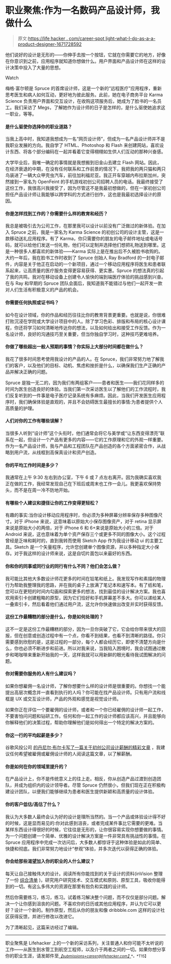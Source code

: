 # 职业聚焦:作为一名数码产品设计师，我做什么

> 原文:[https://life hacker . com/career-spot light-what-I-do-as-a-a-product-designer-1671728592](https://lifehacker.com/career-spotlight-what-i-do-as-a-product-designer-1671728592)

他们说好的设计是无形的——你伸手去按一个按钮，它就在你需要它的地方，好像在你意识到之前，应用程序就知道你想做什么。用户界面和产品设计师在这样的设计决策中投入了大量的思想。

Watch

梅格·富尔顿是 Spruce 的首席设计师，这是一个新的“远程医疗”应用程序，重新思考医生和病人如何互动，更好地为彼此服务。此前，她在电子商务平台 Karma Science 负责用户界面和交互设计，在收购这项服务后，她成为了脸书的一名员工。我们采访了 Megs，了解她作为设计师的日子是怎样的，是什么驱使她追求这一职业，等等。

#### 是什么驱使你选择你的职业道路？

当我上高中时，我知道我想成为一名“网页设计师”，但成为一名产品设计师并不是我职业发展的方向。我自学了 HTML、Photoshop 和 Flash 来创建网站，喜欢设计东西、将各个部分编码在一起并看着它变得栩栩如生供人们互动的那种兴奋感。

大学毕业后，我唯一确定的事情就是我想搬到旧金山去建立 Flash 网站。因此，在经济衰退的中期，在没有任何联系和工作前景的情况下，我把我的两只猫和两只鸟装进了一辆大众甲壳虫汽车，前往加利福尼亚。我正开车穿越内布拉斯加州，突然接到一家名为 OpenFeint 的手机游戏初创公司招聘人员的电话。我最终接受了这份工作，我很高兴我接受了，因为尽管这不是我最初想做的，但在一家初创公司担任产品设计师让我能够以跨学科的方式进行创作，这也是我最初选择设计的原因。

#### 你是怎样找到工作的？你需要什么样的教育和经历？

我总是被吸引去为公司工作，在那里我可以设计以前没有广泛做过的新体验。在加入 Spruce 之前，我是一家名为 Karma Science 的初创公司的设计主管，这是一款移动送礼应用程序。有了 Karma，你只需要你的朋友的电子邮件地址或电话号码，就可以给他们发送一份礼物，他们可以定制并选择他们想把礼物送到哪里。这是一种很多人都喜欢的新体验——Karma 实际上是在推出后不久被脸书收购的。大约一年后，我在脸书工作时收到了 Spruce 创始人 Ray Bradford 的一封电子邮件，内容是关于他正在启动的一个新项目，通过一个移动应用程序将医生和患者联系起来，让高质量的医疗服务变得更容易获得、更实惠。Spruce 的想法真的引起了我的共鸣，我对在移动设备上创建令人愉快的端到端医疗体验的挑战感到兴奋。在与 Ray 和早期的 Spruce 团队会面后，我知道我不能错过与他们一起开发一款对人们生活有积极意义的产品的机会。

#### 你需要任何执照或证书吗？

如今在设计领域，你的作品和经历往往比你的教育背景更重要。也就是说，你很难打败沉浸在学院或大学设计项目中的人。除了学习色彩、排版和布局的核心设计课程，你还将学习如何清晰地传达你的想法，以及如何给出和接受工作反馈。作为一名设计师，良好的沟通技巧至关重要，但当你独自学习时，这种技巧更难培养。

#### 你做了哪些超出一般人预期的事情？你实际上大部分时间都在做什么？

我花了很多时间思考使用我设计的产品的人。在 Spruce，我们非常努力地了解我们的客户，以及他们的目标、动机、焦虑和挫折是什么，以确保我们生产正确的产品并解决正确的问题。

Spruce 是独一无二的，因为我们有两组客户——患者和医生——我们花同样多的时间为医生创造良好的体验。当我们第一次采访医生以了解他们的工作流程时，我们反复听到的一件事是电子医疗记录系统有多麻烦。因此，当我们开发医生应用程序时，我们确保体验是直观的，并且不会妨碍医生最擅长的事情:为患者提供个人高质量的护理。

#### 人们对你的工作有哪些误解？

当很多人听到“设计师”这个头衔时，他们通常会将它与美学或“让东西变得漂亮”联系在一起，但设计一个产品有更多的内容——它的工作原理和它的外观一样重要。作为一名产品设计师，我与产品和工程团队在产品创造的各个方面紧密合作，从战略到用户流，从线框到高保真设计和资产创造。

#### 你的平均工作时间是多少？

我通常在上午 9:30 左右到办公室，下午 6 或 7 点左右离开。因为我确实喜欢我正在做的工作，我经常发现自己在下班后或周末也工作一会儿。我更喜欢保持势头，而不是在周一冷不防地开始。

#### 有哪些个人建议和捷径让你的工作变得更轻松？

有趣的事实:当你设计移动应用程序时，你必须为多种屏幕分辨率保存多种图像尺寸。对于 iPhone 来说，这意味着以原始大小保存图像资产，对于 retina 显示屏来说是原始大小的两倍，对于 iPhone 6 和 6+来说是原始大小的三倍。对于 Android 来说，这也意味着为单个资产保存三个或更多不同的图像大小。这个过程曾经是乏味和耗时的，直到我转而使用 Sketch App 作为我设计移动 ui 的主要工具。Sketch 是一个矢量程序，允许您创建单个图像资源，并以多种指定大小保存。对于我这样的设计师来说，这是自切片面包以来最好的东西。

#### 你和你的同事或同行业的同行有什么不同？他们会怎么做？

我可能比其他大多数设计师花更多的时间在铅笔和纸上。我发现写作和素描的物理行为帮助我整理我的思路，并在我的桌子上放满了笔记本和速写本。有了纸和笔，您可以在更短的时间内勾画和探索更多的想法，找到最佳的设计解决方案。我也喜欢用索引卡创建粗略的原型，因为它们恰好和手机屏幕差不多大。你可以递给某人一叠索引卡，然后看着他们通过用户流，这允许你快速做出改变并实时获得反馈。

#### 这份工作最糟糕的部分是什么，你是如何处理的？

这不一定是这份工作最糟糕的部分，因为一旦你突破了它，它会给你带来很大的回报，但在创意或创造过程中有一个点，你看不到结果，也看不到清晰的路径。你只需要感到欣慰的是，这是过程的一部分，每个人都会经历它，即使不清楚方向是什么，你也必须不断进步和前进。所以对我来说，当我陷入困境时，我会试图通过散步和喝咖啡来重新开始我的一天，这样我就可以用新鲜的眼光看待我试图解决的问题。

#### 你对需要你服务的人有什么建议吗？

如果你想雇佣一名设计师，了解你想要什么样的设计师是很重要的。你想找一个能提出高层次概念并一直看到执行的人吗？你可能在找产品设计师。只有用户流和线框是 UX 或交互设计师，产品的外观和感觉是视觉设计师。

如果你正在评估一个要雇佣的设计师，或者和一个你已经雇佣的设计师一起工作，不要害怕问问题和钻研工作。任何和你一起工作的设计师都应该高兴，并且能够向你解释他们的决策过程，帮助你理解他们是如何得出一个特定的解决方案的。

#### 你这一行的平均起薪是多少？

谷歌风投公司 [的丹尼尔·布尔卡写了一篇关于初创公司设计薪酬的精彩文章](https://www.gv.com/lib/how-top-startups-pay-designers) ，我建议任何希望被雇佣或雇佣设计师的人阅读这篇文章，以了解薪酬。

#### 你是如何在你的领域里提升的？

在产品设计上，你不是传统意义上的往上走。相反，你从创造产品过渡到创造团队，并成为组织内的设计领导者。尽管 Spruce 仍然很小，但我们现在正在积极构建设计团队，以便我们能够继续为患者和医生提供新颖和高质量的设计体验。

#### 你的客户低估/高估了什么？

我认为大多数人最终会认为好的设计是理所当然的。当一个产品或体验设计得不好的时候，这是显而易见的:你对此感到沮丧，或者完成某件事比它需要的更难。当某样东西设计得很好的时候，它往往是无形的，让你很容易实现你想要做的事情。为一个问题创建一个简单、优雅的设计解决方案是一件非常具有挑战性的事情。在 Spruce 应用程序中完成一次访问后，大多数人都惊讶于这种体验是如此的简单、快捷和彻底。我们非常努力地设计“参观”体验，并多次迭代以获得正确的体验。

#### 你会给那些渴望加入你的职业的人什么建议？

每天让自己接触伟大的设计。阅读所有你能找到的关于设计的资料(inVision 整理了一份 [综合清单](http://blog.invisionapp.com/reading-list-for-designers) )，研究用户研究技术、交互模式和原则、原型工具，吸收你能得到的一切。有这么多伟大的资源在那里有抱负和实践的设计师。

然后你需要练习，练习，练习。试着练习解决整个问题，而不仅仅是部分问题。解决一个让你感到沮丧的问题。不喜欢你的日历或其他应用程序，并认为它可以更好？设计一个新的。制作原型，然后从你的朋友和像 dribbble.com 这样的设计社区获得反馈，并进行修改以改进它。

为了清晰起见，这篇采访经过了编辑。

* * *

职业聚焦是 Lifehacker 上的一个新的采访系列，关注普通人和你可能不太听说的工作——从医生到水管工到航空工程师，以及介于两者之间的一切。如果你想分享你的职业生涯，请发邮件至[*<small>【submissions+career@lifehacker.com】</small>*](mailto:submissions+career@lifehacker.com)<small>*。*T15】</small>